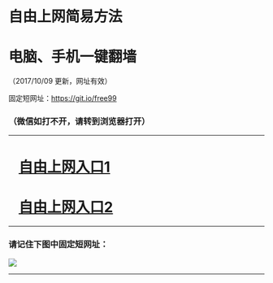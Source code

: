 ﻿# 自由上网简易方法

# 电脑、手机一键翻墙

（2017/10/09 更新，网址有效）

固定短网址：https://git.io/free99

### （微信如打不开，请转到浏览器打开）


***





# &nbsp;&nbsp; <a href="http://ft560225187.fwq-tz-1001.info/fwqtz01.html?t=1009001385 " target="_blank">自由上网入口1</a>
# &nbsp;&nbsp; <a href="http://ft3185018575.fwq-tz-1002.info/fwqtz02.html?t=100900124223 " target="_blank">自由上网入口2</a>
***

### 请记住下图中固定短网址：

<img src="https://s3-us-west-2.amazonaws.com/fwq-1001/yjfq-20170905okok.png" /> 


***

